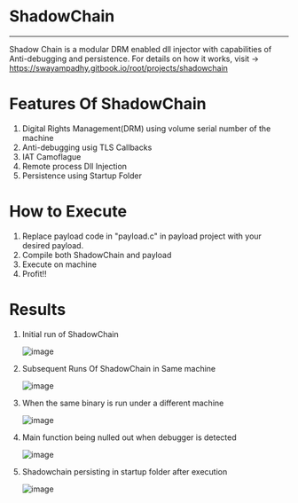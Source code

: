 # ShadowChain
---------
Shadow Chain is a modular DRM enabled dll injector with capabilities of Anti-debugging and persistence. For details on how it works, visit -> https://swayampadhy.gitbook.io/root/projects/shadowchain

# Features Of ShadowChain

1. Digital Rights Management(DRM) using volume serial number of the machine
2. Anti-debugging usig TLS Callbacks
3. IAT Camoflague
4. Remote process Dll Injection
5. Persistence using Startup Folder

# How to Execute

1. Replace payload code in "payload.c" in payload project with your desired payload.
2. Compile both ShadowChain and payload
3. Execute on machine
4. Profit!!

# Results

1. Initial run of ShadowChain
   
   ![image](https://github.com/user-attachments/assets/652b0586-59a6-40a7-a61f-e95828baad48)

2. Subsequent Runs Of ShadowChain in Same machine
   
   ![image](https://github.com/user-attachments/assets/21911d7b-466a-4a67-aaab-bce7eff2b6b6)

3. When the same binary is run under a different machine
   
   ![image](https://github.com/user-attachments/assets/b9da053d-f336-4f08-b07d-6986f7d9add1)

4. Main function being nulled out when debugger is detected
   
   ![image](https://github.com/user-attachments/assets/56cf39ad-87b7-4ca0-a98c-e296b8521d46)

5. Shadowchain persisting in startup folder after execution
    
   ![image](https://github.com/user-attachments/assets/3fea32ca-7d73-4ac2-bf2d-aa2837f4382b)
